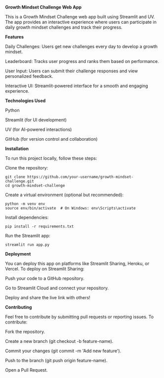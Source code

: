 **Growth Mindset Challenge Web App**







This is a Growth Mindset Challenge web app built using Streamlit and UV. The app provides an interactive experience where users can participate in daily growth mindset challenges and track their progress.







**Features**







Daily Challenges: Users get new challenges every day to develop a growth mindset.







Leaderboard: Tracks user progress and ranks them based on performance.





User Input: Users can submit their challenge responses and view personalized feedback.





Interactive UI: Streamlit-powered interface for a smooth and engaging experience.





**Technologies Used**








Python






Streamlit (for UI development)





UV (for AI-powered interactions)





GitHub (for version control and collaboration)






**Installation**






To run this project locally, follow these steps:






Clone the repository:

    git clone https://github.com/your-username/growth-mindset-challenge.git
    cd growth-mindset-challenge

Create a virtual environment (optional but recommended):

    python -m venv env
    source env/bin/activate  # On Windows: env\Scripts\activate

Install dependencies:

    pip install -r requirements.txt

Run the Streamlit app:

    streamlit run app.py

**Deployment**





You can deploy this app on platforms like Streamlit Sharing, Heroku, or Vercel. To deploy on Streamlit Sharing:






Push your code to a GitHub repository.





Go to Streamlit Cloud and connect your repository.





Deploy and share the live link with others!






**Contributing**






Feel free to contribute by submitting pull requests or reporting issues. To contribute:





Fork the repository.






Create a new branch (git checkout -b feature-name).





Commit your changes (git commit -m 'Add new feature').





Push to the branch (git push origin feature-name).





Open a Pull Request.
